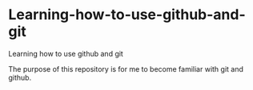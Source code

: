 # Learning-how-to-use-github-and-git
Learning how to use github and git

The purpose of this repository is for me to become familiar with git and github.
